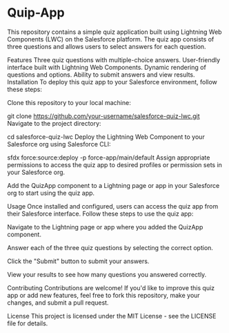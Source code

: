 # Quip-App

This repository contains a simple quiz application built using Lightning Web Components (LWC) on the Salesforce platform. The quiz app consists of three questions and allows users to select answers for each question.

Features
Three quiz questions with multiple-choice answers.
User-friendly interface built with Lightning Web Components.
Dynamic rendering of questions and options.
Ability to submit answers and view results.
Installation
To deploy this quiz app to your Salesforce environment, follow these steps:

Clone this repository to your local machine:

git clone https://github.com/your-username/salesforce-quiz-lwc.git
Navigate to the project directory:


cd salesforce-quiz-lwc
Deploy the Lightning Web Component to your Salesforce org using Salesforce CLI:


sfdx force:source:deploy -p force-app/main/default
Assign appropriate permissions to access the quiz app to desired profiles or permission sets in your Salesforce org.

Add the QuizApp component to a Lightning page or app in your Salesforce org to start using the quiz app.

Usage
Once installed and configured, users can access the quiz app from their Salesforce interface. Follow these steps to use the quiz app:

Navigate to the Lightning page or app where you added the QuizApp component.

Answer each of the three quiz questions by selecting the correct option.

Click the "Submit" button to submit your answers.

View your results to see how many questions you answered correctly.

Contributing
Contributions are welcome! If you'd like to improve this quiz app or add new features, feel free to fork this repository, make your changes, and submit a pull request.

License
This project is licensed under the MIT License - see the LICENSE file for details.
